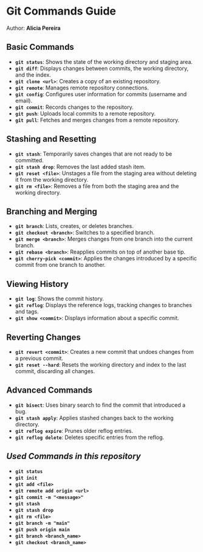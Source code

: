 # Git Commands Guide

Author: **Alicia Pereira**

## **Basic Commands**

- **`git status`**: Shows the state of the working directory and staging area.
- **`git diff`**: Displays changes between commits, the working directory, and the index.
- **`git clone <url>`**: Creates a copy of an existing repository.
- **`git remote`**: Manages remote repository connections.
- **`git config`**: Configures user information for commits (username and email).
- **`git commit`**: Records changes to the repository.
- **`git push`**: Uploads local commits to a remote repository.
- **`git pull`**: Fetches and merges changes from a remote repository.

## **Stashing and Resetting**

- **`git stash`**: Temporarily saves changes that are not ready to be committed.
- **`git stash drop`**: Removes the last added stash item.
- **`git reset <file>`**: Unstages a file from the staging area without deleting it from the working directory.
- **`git rm <file>`**: Removes a file from both the staging area and the working directory.

## **Branching and Merging**

- **`git branch`**: Lists, creates, or deletes branches.
- **`git checkout <branch>`**: Switches to a specified branch.
- **`git merge <branch>`**: Merges changes from one branch into the current branch.
- **`git rebase <branch>`**: Reapplies commits on top of another base tip.
- **`git cherry-pick <commit>`**: Applies the changes introduced by a specific commit from one branch to another.

## **Viewing History**

- **`git log`**: Shows the commit history.
- **`git reflog`**: Displays the reference logs, tracking changes to branches and tags.
- **`git show <commit>`**: Displays information about a specific commit.

## **Reverting Changes**

- **`git revert <commit>`**: Creates a new commit that undoes changes from a previous commit.
- **`git reset --hard`**: Resets the working directory and index to the last commit, discarding all changes.

## **Advanced Commands**

- **`git bisect`**: Uses binary search to find the commit that introduced a bug.
- **`git stash apply`**: Applies stashed changes back to the working directory.
- **`git reflog expire`**: Prunes older reflog entries.
- **`git reflog delete`**: Deletes specific entries from the reflog.

## *Used Commands in this repository*

- **`git status`**
- **`git init`**
- **`git add <file>`**
- **`git remote add origin <url>`**
- **`git commit -m "<message>"`**
- **`git stash`**
- **`git stash drop`**
- **`git rm <file>`**
- **`git branch -m "main"`**
- **`git push origin main`**
- **`git branch <branch_name>`**
- **`git checkout <branch_name>`**
